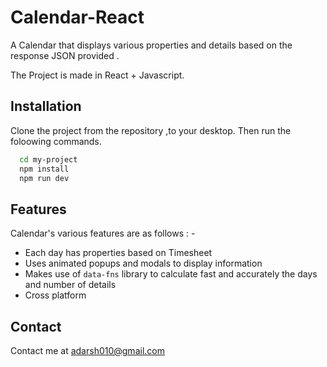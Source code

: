 
# Calendar-React

A Calendar that displays various properties and details based on the response JSON provided .

The Project is made in React + Javascript.


## Installation

Clone the project from the repository ,to your desktop. Then run the foloowing commands.

```bash
  cd my-project
  npm install 
  npm run dev  
```


    
## Features
Calendar's  various features are as follows : -
- Each day has properties based on Timesheet
- Uses animated popups and modals to display information
- Makes use of ```data-fns``` library to calculate fast and accurately the days and number of details
- Cross platform




## Contact

Contact me at adarsh010@gmail.com